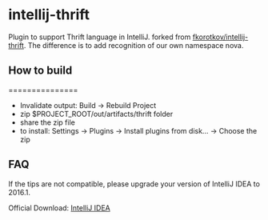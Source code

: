 # intellij-thrift
Plugin to support Thrift language in IntelliJ.
forked from [fkorotkov/intellij-thrift](https://github.com/fkorotkov/intellij-thrift).
The difference is to add recognition of our own namespace nova.

## How to build
===============
* Invalidate output: Build -> Rebuild Project 
* zip $PROJECT_ROOT/out/artifacts/thrift folder
* share the zip file
* to install: Settings -> Plugins -> Install plugins from disk... -> Choose the zip


## FAQ
If the tips are not compatible, please upgrade your version of IntelliJ IDEA to 2016.1.

Official Download: 
[IntelliJ IDEA](https://www.jetbrains.com/idea/#chooseYourEdition)
